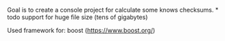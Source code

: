 Goal is to create a console project for calculate some knows checksums.
    *   todo support for huge file size (tens of gigabytes)

Used framework for: boost (https://www.boost.org/)

